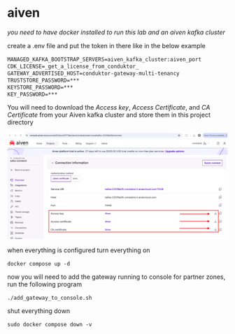 # aiven

*you need to have docker installed to run this lab and an aiven kafka cluster*

create a .env file and put the token in there like in the below example
```
MANAGED_KAFKA_BOOTSTRAP_SERVERS=aiven_kafka_cluster:aiven_port
CDK_LICENSE=_get_a_license_from_conduktor_
GATEWAY_ADVERTISED_HOST=conduktor-gateway-multi-tenancy
TRUSTSTORE_PASSWORD=***
KEYSTORE_PASSWORD=***
KEY_PASSWORD=***
```

You will need to download the *Access key*, *Access Certificate*, and *CA Certificate* from your Aiven kafka cluster and store them in this project directory

![image](aiven.png)




when everything is configured turn everything on
```
docker compose up -d
```

now you will need to add the gateway running to console for partner zones, run the following program
```
./add_gateway_to_console.sh
```


shut everything down
```
sudo docker compose down -v
```
